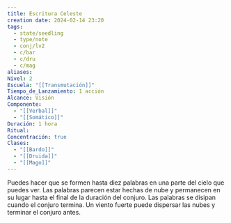 ```yaml
---
title: Escritura Celeste
creation date: 2024-02-14 23:20
tags:
  - state/seedling
  - type/note
  - conj/lv2
  - c/bar
  - c/dru
  - c/mag
aliases: 
Nivel: 2
Escuela: "[[Transmutación]]"
Tiempo_de_Lanzamiento: 1 acción
Alcance: Visión
Componente:
  - "[[Verbal]]"
  - "[[Somático]]"
Duración: 1 hora
Ritual: 
Concentración: true
Clases:
  - "[[Bardo]]"
  - "[[Druida]]"
  - "[[Mago]]"
---
```

Puedes hacer que se formen hasta diez palabras en una parte del cielo que puedes ver. Las palabras parecen estar hechas de nube y permanecen en su lugar hasta el final de la duración del conjuro. Las palabras se disipan cuando el conjuro termina. Un viento fuerte puede dispersar las nubes y terminar el conjuro antes.
